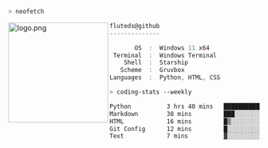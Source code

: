 ```zsh
> neofetch
```

<!--img align="left" src="https://github.com/fluteds.png" alt="logo.png" width="200"/>-->
<img align="left" src="https://external-content.duckduckgo.com/iu/?u=https%3A%2F%2F78.media.tumblr.com%2F975fca5f82161b190efdcaa05ffbd4ec%2Ftumblr_p6q6m9TJF01x3p3jmo1_500.png&f=1&nofb=1" alt="logo.png" width="200"/>

```csharp
fluteds@github
--------------

       OS  :  Windows 11 x64
 Terminal  :  Windows Terminal
    Shell  :  Starship
   Scheme  :  Gruvbox
Languages  :  Python, HTML, CSS
```

```zsh
> coding-stats --weekly
```

<!--START_SECTION:waka-->

```txt
Python          3 hrs 40 mins   ██████████████████░░░░░░░   72.09 %
Markdown        38 mins         ███░░░░░░░░░░░░░░░░░░░░░░   12.57 %
HTML            16 mins         █▒░░░░░░░░░░░░░░░░░░░░░░░   05.37 %
Git Config      12 mins         █░░░░░░░░░░░░░░░░░░░░░░░░   04.07 %
Text            7 mins          ▓░░░░░░░░░░░░░░░░░░░░░░░░   02.61 %
```

<!--END_SECTION:waka-->
